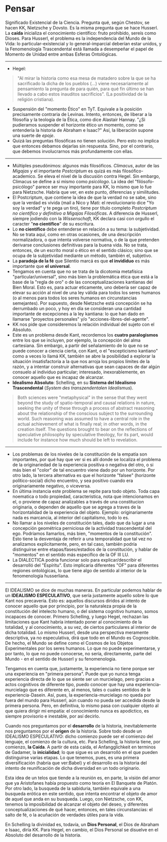 # Pensar

Significado Existencial de la Ciencia. Pregunta qué, según Chestov, se hacen KK, Nietzsche y Dovsto. Es la misma pregunta que se hace Husserl. La __caída__ inicializa el conocimiento científico: fruto prohibido, sereís como Dioses. Para Husserl, el problema es la independencia del Mundo de la Vida: lo particular-existencial y lo general-imparcial deberían estar unidos, y la Fenomenología Trascendental está llamada a desempeñar el papel de Momento de Unidad entre ambas Esferas Ontológicas. 

---

- Hegel: 

>  "Al mirar la historia como esa mesa de matadero sobre la que se ha sacrificado la dicha de los pueblos (...) viene necesariamente al pensamiento la pregunta de para quién, para qué fin último se han llevado a cabo estos inauditos sacrificios". (La positividad de la religión cristiana). 

- Suspensión del "momento Ético" en TyT. Equivale a la posición precisamente contraria de Levinas. Intento, entonces, de liberar a la filosofía y la teología de la Ética, como dice Alastair Hannay.  "¿Si pudieramos suspender el horizonte ético un momento, como se entendería la historia de Abraham e Isaac?" Así, la liberación supone una suerte de _epoje_. 
- Quizá las preguntas filosóficas no tienen solución. Pero esto no implica que entonces debamos dejarlas sin respuesta. Sino, por el contrario, que debemos involucrarnos más profundamente con ellas. 

---

- Múltiples pseudónimos: algunos más filosóficos. _Climacus_, autor de las _Migajas_ y el importante _Postcriptum_ es quizá es más filosófico-academico. Se eleva el nivel de la discusión contra Hegel. Sin embargo, Climacus se define a si mismo como _psicólogo_. La idea del "filósofo-psicólogo" parece ser muy importante para KK, lo mismo que lo fue para Nietzsche. Habría que ver, en este punto, diferencias y similitudes. 
- El Postcriptum, que contiene la idea de que la verdad no se sabe, sino que la verdad es vivida (mail a Nico y Mati: el revolucionario dice "Yo soy la verdad" y te pega un tiro), tiene por título completo _Postcriptum no científico y definitivo a Migajas Filosóficas_. A diferencia de Husserl, siempre jodiendo con la _Wissenschaft_, KK declara casi con orgullo el caracter "__no científico__" de su escritura. 
- Lo __no científico__ debe entenderse en relación a su tema: la subjetividad. No se trata aquí, como en otras ocasiones, de una descripción normalizadora, o que intenta volverse normativa, o de la que pretenden derivarse conclusiones definitivas para la buena vida. No se trata, entonces, de un escrito moral o ético en el sentido clásico; sino que se ocupa de la subjetividad mediante un método, también el, subjetivo. 
- La __paradoja de la fé__ que Silentio marcá es que __el invididuo__ es más importante que __el universal__. 
- Tengamos en cuenta que no se trata de la dicotomia metafísica "particular/universal", sino más bien la problemática ética que está a la base de la "regla de oro" o de las conceptualizaciones kantianas del Bien Moral. Esto es, para actuar eticamente, uno debería ser capaz de elevar su acción al nivel de una ley válida para todos los seres humanos (o al menos para todos los seres humanos en circunstancias semejantes). Por supuesto, desde Nietzsche está concepción se ha derrumbado un poco, y hoy en día se consideran una cantidad importante de excepciones a la ley kantiana: lo que han dado en llamarse "proyectos personales" y/o "acciones-libres-del-agente". 
- KK nos pide que consideremos la relación individual del sujeto con el Absoluto. 
- Este es un problema desde Kant, recordemos los __cuatro paralogismos__ entre los que se incluyen, por ejemplo, la concepción del alma cartesiana. Sin embargo, a partir del señalamiento de lo que no se puede conocer a ciencia cierta, con Kant, o el "escepticismo kantiano" como a veces lo llamá KK, también se abre la posibilidad a explorar la situación insatisfactoria a la que nos arroja los propios límites de la razón, y a intentar construir alternativas que sean capaces de dar algún consuelo al individuo particular; interesado, inexorablemente, en conocer aquello que es incapaz de alcanzar. 
- __Idealismo Absoluto__: Schelling, en su __Sistema del Idealismo Trascendental__ (_System des transzendentalen Idealismus_). 

> Both sciences were "metaphysical" in the sense that they went beyond the study of spatio-temporal and causal relations in nature, seeking the unity of these through a process of abstract reasoning about the relationship of the conscious subject to the surrounding world. Such reasoning was assumed to have a central role in the actual achievement of what is finally real; in other words, in the creation itself. The questions brought to bear on the reflections of speculative philosophy by speculative theology, for its part, would include for instance how much should be left to revelation.

---
- Los problemas de los niveles de la constitución de la empatía son importantes, por qué hay que ver si es allí donde se localiza el problema de la originariedad de la experiencia positiva o negativa del otro, o si más bien el "color" de tal encuentro viene dado por un horizonte. Por otro lado, la tercera alternativa es que el horizonte "falsee" (horizonte político-social) dicho encuentro, y sea positivo cuando era originariamente negativo, o viceversa. 
- En última instancia este problema se repite para todo objeto. Toda capa noematica o todo propiedad, caracteristica, nota que intencionamos en el, o proviene de capaz analizables a través de una constitucion originaria, o dependen de aquello que se agrega a traves de la horizontalidad de la experiencia del objeto. Ejemplo: originariamente nada es marcancia, al interior del capitalismo, todo lo es. 
- No llamar a los niveles de constitución tales, dado que da lugar a una concepción geométrica perniciosa de la actividad trascendental del ego. Podríamos llamarlos, más bien, "momentos de la constitución". Esto tiene la desventaja de referir a una temporalidad que tal vez no analizamos explicitamente, pero, en tal caso, también podría distinguirse entre etapas/fases/estadios de la constitución, y hablar de "momentos" en el sentido más específico de la OF III LU. 
- La DIALECTICA podría funcionar solo para explicar/describir el desarrolló del "Espíritu". Esto implicaria diferentes "OF" para diferentes regiones ontológicas, lo que tiene algo de sentido al interior de la fenomenologia husserliana. 

---

El IDEALISMO se dice de muchas maneras. En particular podemos hablar de un __IDEALISMO ESPECULATIVO__, que sería justamente aquello sobre lo que Kant nos precavería. Esto es: aquellos discursos diridos al intento de conocer aquello que por principio, por la naturaleza propia de la constitución del intelecto humano, o del sistema cognitivo humano, somos incapaces de conocer. Primero Schelling, y luego Hegel, rechazan las limitaciones que Kant habría intentado poner al conocimiento de la totalidad, y al conocimiento, a su vez, de ciertos particulares al interior de dicha totalidad. Lo mismo Husserl, desde una perspectiva meramente descriptiva, ya no especulativa, dirá que todo en el Mundo es Cognoscible. De hecho, el Mundo se define como el Cosmos de los Objetos Experimentales por los seres humanos. Lo que no puede experimentarse, y por tanto, lo que no puede conocerse, no sería, directamente, parte del Mundo - en el sentido de Husserl y su fenomenologia. 

Tengamos en cuenta que, justamente, la experiencia no tiene porque ser una experiencia en "primera persona". Puede que yo nunca tenga experiencia directa de lo que se siente ser un murcielago, pero gracias a actos cognitivos de diferente tipo, puedo conocer que hay una experiencia-murcielago que es diferente en, al menos, tales o cuales sentidos de la experiencia-Dasein. Así, pues, la experiencia-murcielago no queda por fuera del mundo para Husserl, aún cuando no pueda ser accedida desde la primera persona. Pero, en definitiva, lo mismo pasa con cualquier objeto al que quiera dirigir mi empatía: el conocimiento nunca es apodictico, es siempre provisorio e inestable, por así decirlo. 

Cuando nos preguntamos por el __desarrollo__ de la historia, inevitablemente nos preguntamos por el __origen__ de la historia. Sobre todo desde un IDEALISMO ESPECULATIVO: dicho comienzo puede ser el comienzo del lenguaje, el comienzo de la cultura, etc. Para Schelling, la historia tiene, por comienzo, __la Caída__. A partir de esta caida, el Anfangglichkeit en terminos de Gadamer, la __inicialidad__; lo que sigue es un desarrolló en el que pueden distinguirse varias etapas. Lo que tenemos, pues, es una primera diversificación (habría que ver:Babel) y el desarrollo es la historia del intento de reunificación de dicha diversidad en un todo originario. 

Esta idea de un telos que tiende a la reunión es, en parte, la visión del amor que ya Aristofanes había propuesto como teoría en El Banquete de Platón. Por otro lado, la busqueda de la sabiduria, también equivale a una busqueda erótica en este sentido, que intenta encontrar el objeto de amor de aquel que anda en su busqueda. Luego, con Nietzsche, con KK, tenemos la imposibilidad de alcanzar el objeto del deseo, y diferentes conceptualizaciones de qué hacer, entonces, en tales circunstancias: el salto de fé, o la acuñación de verdades útiles para la vida. 

En Schelling la divinidad es, todavía, un __Dios Personal__, el Dios de Abraham e Isaac, diría KK. Para Hegel, en cambio, el Dios Personal se disuelve en el Absoluto del desarrollo de la historia. 


